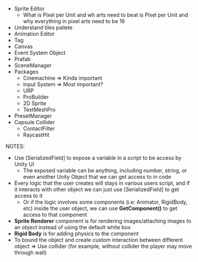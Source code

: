 - Sprite Editor
	- What is Pixel per Unit and wh arts need to beat is Pixel per Unit and why everything in pixel arts need to be 16
- Understand tiles pallete
- Animation Editor
- Tag
- Canvas
- Event System Object
- Prafab
- SceneManager
- Packages
	- Cinemachine => Kinda important
	- Input System => Most important?
	- URP
	- ProBuilder
	- 2D Sprite
	- TextMeshPro
- PresetManager
- Capsule Collider
	- ContactFilter
	- RaycastHit

NOTES:
- Use [SerializedField] to expose a variable in a script to be access by Unity UI
	- The exposed variable can be anything, including number, string, or even another Unity Object that we can get access to in code 
- Every logic that the user creates will stays in various users script, and if it interacts with other object we can just use [SerializedField] to get access to it
	- Or if the logic involves some components (i.e: Animator, RigidBody, etc) inside the user object, we can use **GetComponent()** to get access to that component 
- **Sprite Renderer** component is for rendering images/attaching images to an object instead of using the default white box
- **Rigid Body** is for adding physics to the component
- To bound the object and create custom interaction between different object => Use collider (for example, without collider the player may move through wall)